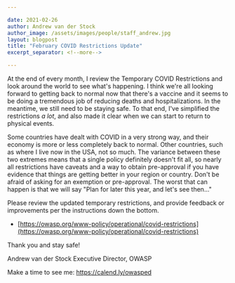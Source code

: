 ```yaml
---

date: 2021-02-26
author: Andrew van der Stock
author_image: /assets/images/people/staff_andrew.jpg
layout: blogpost
title: "February COVID Restrictions Update"
excerpt_separator: <!--more-->

---
```


At the end of every month, I review the Temporary COVID Restrictions and look around the world to see what's happening. I think we're all looking forward to getting back to normal now that there's a vaccine and it seems to be doing a tremendous job of reducing deaths and hospitalizations. In the meantime, we still need to be staying safe. To that end, I've simplified the restrictions *a lot*, and also made it clear when we can start to return to physical events. 

<!--more-->

Some countries have dealt with COVID in a very strong way, and their economy is more or less completely back to normal. Other countries, such as where I live now in the USA, not so much. The variance between these two extremes means that a single policy definitely doesn't fit all, so nearly all restrictions have caveats and a way to obtain pre-approval if you have evidence that things are getting better in your region or country. Don't be afraid of asking for an exemption or pre-approval. The worst that can happen is that we will say "Plan for later this year, and let's see then..." 

Please review the updated temporary restrictions, and provide feedback or improvements per the instructions down the bottom.

- [https://owasp.org/www-policy/operational/covid-restrictions](https://owasp.org/www-policy/operational/covid-restrictions)

Thank you and stay safe!

Andrew van der Stock
Executive Director, OWASP

Make a time to see me: https://calend.ly/owasped

